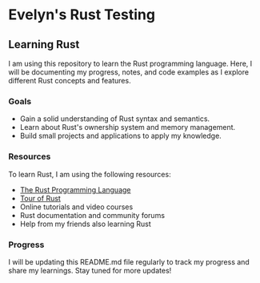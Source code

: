 # Evelyn's Rust Testing
## Learning Rust

I am using this repository to learn the Rust programming language. Here, I will be documenting my progress, notes, and code examples as I explore different Rust concepts and features.

### Goals

- Gain a solid understanding of Rust syntax and semantics.
- Learn about Rust's ownership system and memory management.
- Build small projects and applications to apply my knowledge.

### Resources

To learn Rust, I am using the following resources:

- [The Rust Programming Language](https://doc.rust-lang.org/book/)
- [Tour of Rust](https://tourofrust.com/)
- Online tutorials and video courses
- Rust documentation and community forums
- Help from my friends also learning Rust

### Progress

I will be updating this README.md file regularly to track my progress and share my learnings. Stay tuned for more updates!